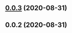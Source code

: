 <a name="0.0.3"></a>
## [0.0.3](https://github.com/shaonialife/vue-echarts-components/compare/v0.0.2...v0.0.3) (2020-08-31)



<a name="0.0.2"></a>
## 0.0.2 (2020-08-31)



